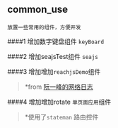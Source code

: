 ## common_use
    放置一些常用的组件，方便开发
    
####1 增加数字键盘组件 `keyBoard`

####2 增加seajsTest组件 `seajs`

####3 增加增加`reachjsDemo`组件 
>*from [阮一峰的网络日志](http://www.ruanyifeng.com/blog/2015/03/react.html) 

####4 增加增加rotate `单页面应用`组件 
>*使用了`stateman` 路由控件

